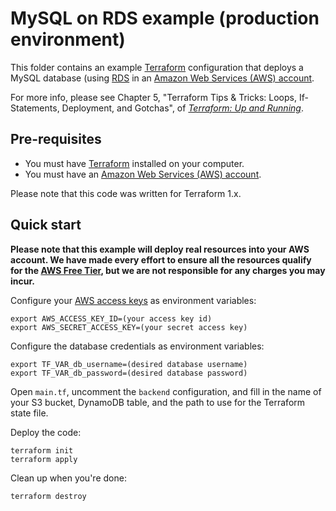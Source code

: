 # MySQL on RDS example (production environment)

This folder contains an example [Terraform](https://www.terraform.io/) configuration that deploys a MySQL database (using
[RDS](https://aws.amazon.com/rds/) in an [Amazon Web Services (AWS) account](http://aws.amazon.com/).

For more info, please see Chapter 5, "Terraform Tips & Tricks: Loops, If-Statements, Deployment, and Gotchas", of
_[Terraform: Up and Running](http://www.terraformupandrunning.com)_.

## Pre-requisites

- You must have [Terraform](https://www.terraform.io/) installed on your computer.
- You must have an [Amazon Web Services (AWS) account](http://aws.amazon.com/).

Please note that this code was written for Terraform 1.x.

## Quick start

**Please note that this example will deploy real resources into your AWS account. We have made every effort to ensure
all the resources qualify for the [AWS Free Tier](https://aws.amazon.com/free/), but we are not responsible for any
charges you may incur.**

Configure your [AWS access
keys](http://docs.aws.amazon.com/general/latest/gr/aws-sec-cred-types.html#access-keys-and-secret-access-keys) as
environment variables:

```
export AWS_ACCESS_KEY_ID=(your access key id)
export AWS_SECRET_ACCESS_KEY=(your secret access key)
```

Configure the database credentials as environment variables:

```
export TF_VAR_db_username=(desired database username)
export TF_VAR_db_password=(desired database password)
```

Open `main.tf`, uncomment the `backend` configuration, and fill in the name of your S3 bucket, DynamoDB table, and
the path to use for the Terraform state file.

Deploy the code:

```
terraform init
terraform apply
```

Clean up when you're done:

```
terraform destroy
```
